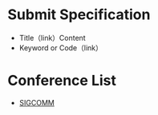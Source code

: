 # Submit Specification

- Title（link）Content
- Keyword or Code（link） 

# Conference List
- [SIGCOMM](https://github.com/BITEDGEAI/Paper/tree/main/2021/Conference/SIGCOMM)

